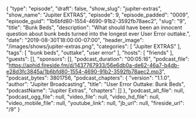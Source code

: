 {
  "type": "episode",
  "draft": false,
  "show_slug": "jupiter-extras",
  "show_name": "Jupiter EXTRAS",
  "episode": 9,
  "episode_padded": "0009",
  "episode_guid": "1b6bfd80-1554-4690-91b2-3592fb78aec2",
  "slug": "9",
  "title": "Bunk Beds",
  "description": "What should have been an innocent question about bunk beds turned into the longest ever User Error outtake.",
  "date": "2019-08-30T18:00:00-07:00",
  "header_image": "/images/shows/jupiter-extras.png",
  "categories": [
    "Jupiter EXTRAS"
  ],
  "tags": [
    "bunk beds",
    "outtake",
    "user error"
  ],
  "hosts": [
    "friends"
  ],
  "guests": [],
  "sponsors": [],
  "podcast_duration": "00:05:16",
  "podcast_file": "https://aphid.fireside.fm/d/1437767933/56e6db0a-de62-46a7-b4db-e28d3fc3845a/1b6bfd80-1554-4690-91b2-3592fb78aec2.mp3",
  "podcast_bytes": 3801756,
  "podcast_chapters": {
    "version": "1.1.0",
    "author": "Jupiter Broadcasting",
    "title": "User Error Outtake: Bunk Beds",
    "podcastName": "Jupiter Extras",
    "chapters": []
  },
  "podcast_alt_file": null,
  "podcast_ogg_file": null,
  "video_file": null,
  "video_hd_file": null,
  "video_mobile_file": null,
  "youtube_link": null,
  "jb_url": null,
  "fireside_url": "/9"
}

